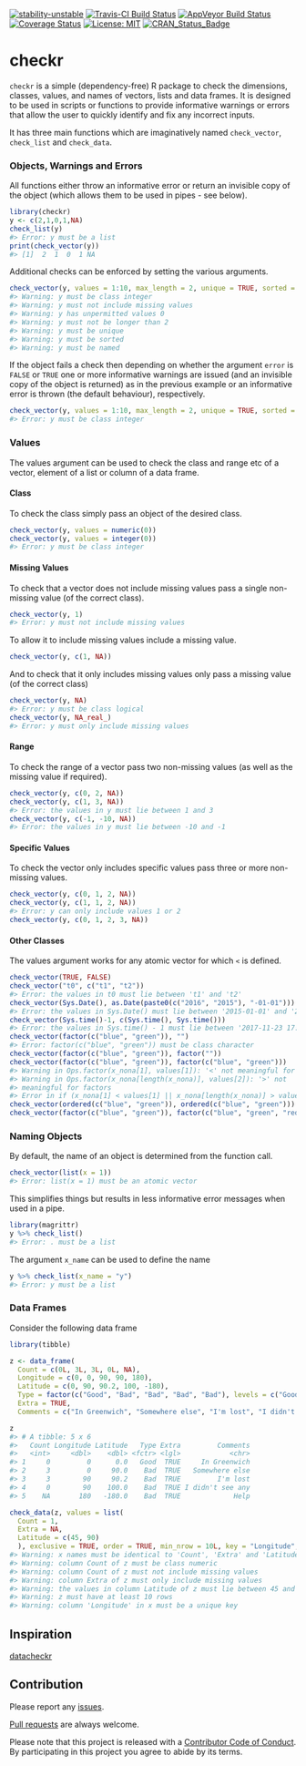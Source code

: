 
<!-- README.md is generated from README.Rmd. Please edit that file -->
[![stability-unstable](https://img.shields.io/badge/stability-unstable-yellow.svg)](https://github.com/joethorley/stability-badges#unstable) [![Travis-CI Build Status](https://travis-ci.org/poissonconsulting/checkr.svg?branch=master)](https://travis-ci.org/poissonconsulting/checkr) [![AppVeyor Build Status](https://ci.appveyor.com/api/projects/status/github/poissonconsulting/checkr?branch=master&svg=true)](https://ci.appveyor.com/project/poissonconsulting/checkr) [![Coverage Status](https://img.shields.io/codecov/c/github/poissonconsulting/checkr/master.svg)](https://codecov.io/github/poissonconsulting/checkr?branch=master) [![License: MIT](https://img.shields.io/badge/License-MIT-green.svg)](https://opensource.org/licenses/MIT) [![CRAN\_Status\_Badge](http://www.r-pkg.org/badges/version/checkr)](https://cran.r-project.org/package=checkr)

checkr
======

`checkr` is a simple (dependency-free) R package to check the dimensions, classes, values, and names of vectors, lists and data frames. It is designed to be used in scripts or functions to provide informative warnings or errors that allow the user to quickly identify and fix any incorrect inputs.

It has three main functions which are imaginatively named `check_vector`, `check_list` and `check_data`.

### Objects, Warnings and Errors

All functions either throw an informative error or return an invisible copy of the object (which allows them to be used in pipes - see below).

``` r
library(checkr)
y <- c(2,1,0,1,NA)
check_list(y)
#> Error: y must be a list
print(check_vector(y))
#> [1]  2  1  0  1 NA
```

Additional checks can be enforced by setting the various arguments.

``` r
check_vector(y, values = 1:10, max_length = 2, unique = TRUE, sorted = TRUE, named = TRUE, error = FALSE)
#> Warning: y must be class integer
#> Warning: y must not include missing values
#> Warning: y has unpermitted values 0
#> Warning: y must not be longer than 2
#> Warning: y must be unique
#> Warning: y must be sorted
#> Warning: y must be named
```

If the object fails a check then depending on whether the argument `error` is `FALSE` or `TRUE` one or more informative warnings are issued (and an invisible copy of the object is returned) as in the previous example or an informative error is thrown (the default behaviour), respectively.

``` r
check_vector(y, values = 1:10, max_length = 2, unique = TRUE, sorted = TRUE, named = TRUE)
#> Error: y must be class integer
```

### Values

The values argument can be used to check the class and range etc of a vector, element of a list or column of a data frame.

#### Class

To check the class simply pass an object of the desired class.

``` r
check_vector(y, values = numeric(0))
check_vector(y, values = integer(0))
#> Error: y must be class integer
```

#### Missing Values

To check that a vector does not include missing values pass a single non-missing value (of the correct class).

``` r
check_vector(y, 1)
#> Error: y must not include missing values
```

To allow it to include missing values include a missing value.

``` r
check_vector(y, c(1, NA))
```

And to check that it only includes missing values only pass a missing value (of the correct class)

``` r
check_vector(y, NA)
#> Error: y must be class logical
check_vector(y, NA_real_)
#> Error: y must only include missing values
```

#### Range

To check the range of a vector pass two non-missing values (as well as the missing value if required).

``` r
check_vector(y, c(0, 2, NA))
check_vector(y, c(1, 3, NA))
#> Error: the values in y must lie between 1 and 3
check_vector(y, c(-1, -10, NA))
#> Error: the values in y must lie between -10 and -1
```

#### Specific Values

To check the vector only includes specific values pass three or more non-missing values.

``` r
check_vector(y, c(0, 1, 2, NA))
check_vector(y, c(1, 1, 2, NA))
#> Error: y can only include values 1 or 2
check_vector(y, c(0, 1, 2, 3, NA))
```

#### Other Classes

The values argument works for any atomic vector for which `<` is defined.

``` r
check_vector(TRUE, FALSE)
check_vector("t0", c("t1", "t2"))
#> Error: the values in t0 must lie between 't1' and 't2'
check_vector(Sys.Date(), as.Date(paste0(c("2016", "2015"), "-01-01")))
#> Error: the values in Sys.Date() must lie between '2015-01-01' and '2016-01-01'
check_vector(Sys.time()-1, c(Sys.time(), Sys.time()))
#> Error: the values in Sys.time() - 1 must lie between '2017-11-23 17:31:49' and '2017-11-23 17:31:49'
check_vector(factor(c("blue", "green")), "")
#> Error: factor(c("blue", "green")) must be class character
check_vector(factor(c("blue", "green")), factor(""))
check_vector(factor(c("blue", "green")), factor(c("blue", "green")))
#> Warning in Ops.factor(x_nona[1], values[1]): '<' not meaningful for factors
#> Warning in Ops.factor(x_nona[length(x_nona)], values[2]): '>' not
#> meaningful for factors
#> Error in if (x_nona[1] < values[1] || x_nona[length(x_nona)] > values[2]) {: missing value where TRUE/FALSE needed
check_vector(ordered(c("blue", "green")), ordered(c("blue", "green")))
check_vector(factor(c("blue", "green")), factor(c("blue", "green", "red")))
```

### Naming Objects

By default, the name of an object is determined from the function call.

``` r
check_vector(list(x = 1))
#> Error: list(x = 1) must be an atomic vector
```

This simplifies things but results in less informative error messages when used in a pipe.

``` r
library(magrittr)
y %>% check_list()
#> Error: . must be a list
```

The argument `x_name` can be used to define the name

``` r
y %>% check_list(x_name = "y")
#> Error: y must be a list
```

### Data Frames

Consider the following data frame

``` r
library(tibble)

z <- data_frame(
  Count = c(0L, 3L, 3L, 0L, NA), 
  Longitude = c(0, 0, 90, 90, 180), 
  Latitude = c(0, 90, 90.2, 100, -180),
  Type = factor(c("Good", "Bad", "Bad", "Bad", "Bad"), levels = c("Good", "Bad")),
  Extra = TRUE,
  Comments = c("In Greenwich", "Somewhere else", "I'm lost", "I didn't see any", "Help"))

z
#> # A tibble: 5 x 6
#>   Count Longitude Latitude   Type Extra         Comments
#>   <int>     <dbl>    <dbl> <fctr> <lgl>            <chr>
#> 1     0         0      0.0   Good  TRUE     In Greenwich
#> 2     3         0     90.0    Bad  TRUE   Somewhere else
#> 3     3        90     90.2    Bad  TRUE         I'm lost
#> 4     0        90    100.0    Bad  TRUE I didn't see any
#> 5    NA       180   -180.0    Bad  TRUE             Help
```

``` r
check_data(z, values = list(
  Count = 1,
  Extra = NA,
  Latitude = c(45, 90)
  ), exclusive = TRUE, order = TRUE, min_nrow = 10L, key = "Longitude", error = FALSE)
#> Warning: x names must be identical to 'Count', 'Extra' and 'Latitude'
#> Warning: column Count of z must be class numeric
#> Warning: column Count of z must not include missing values
#> Warning: column Extra of z must only include missing values
#> Warning: the values in column Latitude of z must lie between 45 and 90
#> Warning: z must have at least 10 rows
#> Warning: column 'Longitude' in x must be a unique key
```

Inspiration
-----------

[datacheckr](https://github.com/poissonconsulting/datacheckr)

Contribution
------------

Please report any [issues](https://github.com/poissonconsulting/checkr/issues).

[Pull requests](https://github.com/poissonconsulting/checkr/pulls) are always welcome.

Please note that this project is released with a [Contributor Code of Conduct](CONDUCT.md). By participating in this project you agree to abide by its terms.
